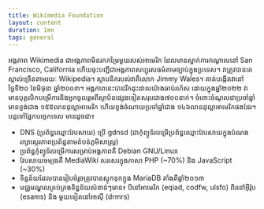 ```yaml
---
title: Wikimedia Foundation
layout: content
duration: 1mn
tags: general
---
```


អង្គភាព Wikimedia​ ជាអង្គភាពមិនរកកម្រៃមួយរបស់អាមេរិក ដែលមានស្នាក់ការកណ្តាលនៅ San Francisco, California ហើយចុះបញ្ជីជាអង្គភាពសប្បុរសធម៌​តាមច្បាប់ក្នុងប្រទេស។ វាត្រូវបានគេស្គាល់ច្រើនតាមរយៈ​ Wikipedia។ ស្ថាបនិករបស់វាគឺលោក Jimmy Wales។ គាត់បង្កើតវានៅ ថ្ងៃទី២០ ខែមិថុនា ឆ្នាំ២០០៣។ អង្គភាពនេះបានរីកដុះដាលយ៉ាងឆាប់រហ័ស ដោយក្នុងឆ្នាំ២០២២ វាមានបុគ្គលិកបម្រើការនិងអ្នកចូលរួមពីស្ថាប័នផ្សេងទៀតសរុបជាង៧០០នាក់។ ចំពោះចំណូលជាប្រចាំឆ្នាំមានខ្ទង់ជាង ១៥៥លានដុល្លាអាមេរិក ហើយខ្ទង់ចំណាយប្រចាំឆ្នាំជាង ១៤៦លានដុល្លាអាមេរិកផងដែរ។ បន្តទៅផ្នែកបច្ចេកទេស មានដូចជា៖

* DNS (ប្រព័ន្ធឈ្មោះវែបសាយ) ប្រើ gdnsd (ជាកុំព្យូទ័របម្រើប្រព័ន្ធឈ្មោះវែបសាយក្នុងបំណងរក្សាស្ថេរភាពប្រព័ន្ធតាមតំបន់ភូមិសាស្រ្ត)
* ប្រព័ន្ធកុំព្យូទ័របម្រើការសម្រាប់អង្គភាពគឺ Debian GNU/Linux
* វែបសាយចម្បងគឺ MediaWiki សរសេរក្នុងភាសា PHP (~70%) និង JavaScript (~30%)
* ទិន្នន័យដែលបានរៀបចំរួចត្រូវបានស្តុកទុកក្នុង MariaDB តាំងពីឆ្នាំ២០១៣
* មជ្ឈមណ្ឌលគ្រប់គ្រងទិន្នន័យសំខាន់ៗមាន៖ បីនៅអាមេរិក (eqiad, codfw, ulsfo) ពីរនៅអ៊ឺរ៉ុប (esams) និង មួយទៀតនៅអាស៊ី (drmrs)
